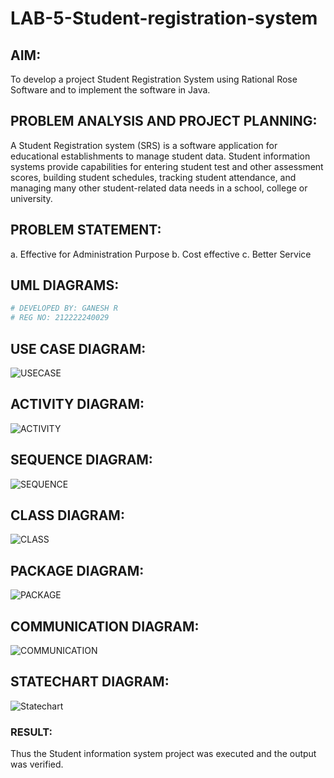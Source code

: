 # LAB-5-Student-registration-system
## AIM:
To develop a project Student Registration System using Rational Rose Software and to
implement the software in Java.
## PROBLEM ANALYSIS AND PROJECT PLANNING:
A Student Registration system (SRS) is a software application for educational
establishments to manage student data. Student information systems provide capabilities for
entering student test and other assessment scores, building student schedules, tracking student
attendance, and managing many other student-related data needs in a school, college or
university.
## PROBLEM STATEMENT:
a. Effective for Administration Purpose
b. Cost effective
c. Better Service
## UML DIAGRAMS:
```PYTHON
# DEVELOPED BY: GANESH R
# REG NO: 212222240029
```
## USE CASE DIAGRAM:
![USECASE](https://github.com/ganesha360/LAB-5-Student-registration-system/assets/120884552/a6a04ade-292f-4b34-ac43-fe0605c80157)

## ACTIVITY DIAGRAM:
![ACTIVITY](https://github.com/ganesha360/LAB-5-Student-registration-system/assets/120884552/d4e7a832-ea06-49fe-b7d3-21cd3ca7e8a7)

## SEQUENCE DIAGRAM:
![SEQUENCE](https://github.com/ganesha360/LAB-5-Student-registration-system/assets/120884552/db9874b5-6f4f-48d9-9d5f-638baaf90573)

## CLASS DIAGRAM:
![CLASS](https://github.com/ganesha360/LAB-5-Student-registration-system/assets/120884552/240dcff1-1714-4cfb-9a27-ac52e08c2f14)

## PACKAGE DIAGRAM:
![PACKAGE](https://github.com/ganesha360/LAB-5-Student-registration-system/assets/120884552/9f7819bc-bf04-45cf-88cb-c311dc6e975b)

## COMMUNICATION DIAGRAM:
![COMMUNICATION](https://github.com/ganesha360/LAB-5-Student-registration-system/assets/120884552/92f86172-0620-4fce-8019-27e43956c6fe)

## STATECHART DIAGRAM:
![Statechart](https://github.com/ganesha360/LAB-5-Student-registration-system/assets/120884552/85cb5a06-7a9d-40cf-9b57-8e71e9f62fc8)




### RESULT:
Thus the Student information system project was executed and the output was
verified.
